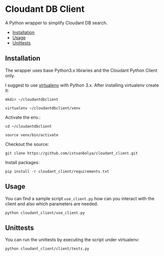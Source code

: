 # Cloudant DB Client
A Python wrapper to simplify Cloudant DB search.

* [Installation](#installation)
* [Usage](#usage)
* [Unittests](#unittests)

## Installation
The wrapper uses base Python3.x libraries and the Cloudant Python Client only.

I suggest to use [virtualenv](https://www.pythonforbeginners.com/basics/how-to-use-python-virtualenv) with Python 3.x.
After installing virtualenv create it:

`mkdir ~/cloudantdbclient`

`virtualenv ~/cloudantdbclient/venv`

Activate the env.:

`cd ~/cloudantdbclient`

`source venv/bin/activate`

Checkout the source:

`git clone https://github.com/istvanbolya/cloudant_client.git`

Install packages:

`pip install -r cloudant_client/requirements.txt`
    
 ## Usage
 You can find a sample script `use_client.py` how can you interact with the client and also which parameters are needed.
 
 `python cloudant_client/use_client.py`
 
 ## Unittests
 You can run the unittests by executing the script under virtualenv:
 
 `python cloudant_client/client/tests.py`
